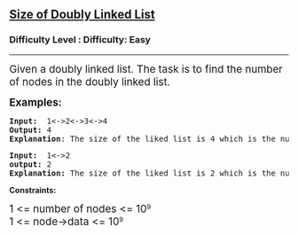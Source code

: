 <h2><a href="https://www.geeksforgeeks.org/problems/size-of-doubly-linked-list--114556/1?page=1&sortBy=accuracy">Size of Doubly Linked List</a></h2><h3>Difficulty Level : Difficulty: Easy</h3><hr><div class="problems_problem_content__Xm_eO"><p><span style="font-size: 14pt;">Given a doubly linked list. The task is to find the number of nodes in the doubly linked list.</span></p>
<p><strong><span style="font-size: 14pt;">Examples:</span></strong></p>
<pre><strong>Input:&nbsp; </strong>1&lt;-&gt;2&lt;-&gt;3&lt;-&gt;4<strong><br></strong><strong>Output: </strong>4<br><strong>Explanation</strong>: The size of the liked list is 4 which is the number of nodes in it</pre>
<pre><strong>Input:&nbsp; </strong>1&lt;-&gt;2<br><strong>output: </strong>2<br><strong>Explanation: </strong>The size of the liked list is 2 which is the number of nodes in it. </pre>
<p><strong>Constraints:</strong></p>
<p><span style="font-size: 18.6667px;">1 &lt;= number of nodes &lt;= 10</span><sup>9</sup><br style="font-size: 18.6667px;"><span style="font-size: 18.6667px;">1 &lt;= node-&gt;data &lt;= 10</span><sup>9</sup></p></div>